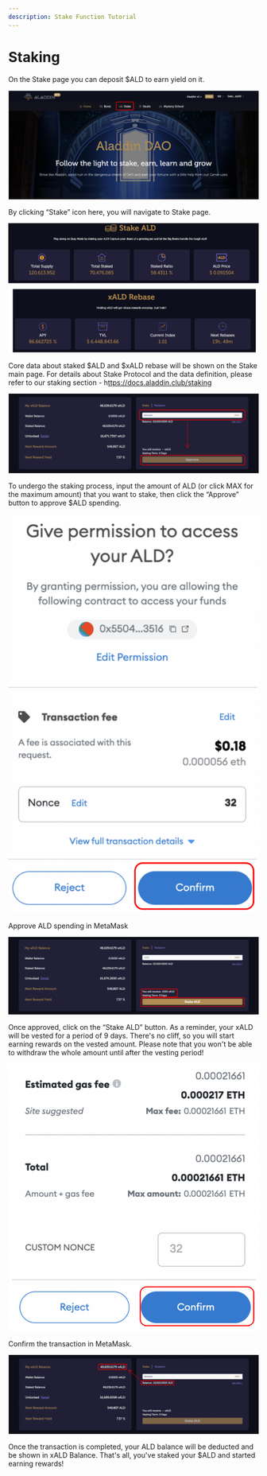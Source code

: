 ```yaml
---
description: Stake Function Tutorial
---
```


# Staking

On the Stake page you can deposit $ALD to earn yield on it.&#x20;

![Main page](<../../.gitbook/assets/image (109).png>)

By clicking “Stake” icon here, you will navigate to Stake page.

&#x20;

![Info sections](../../.gitbook/assets/stake.jpg)

Core data about staked $ALD and $xALD rebase will be shown on the Stake main page. For details about Stake Protocol and the data definition, please refer to our staking section - h[ttps://docs.aladdin.club/staking](https://docs.aladdin.club/staking)

&#x20;

![](<../../.gitbook/assets/image (55).png>)

To undergo the staking process, input the amount of ALD (or click MAX for the maximum amount) that you want to stake, then click the “Approve” button to approve $ALD spending.

&#x20;![](<../../.gitbook/assets/image (75).png>)

Approve ALD spending in MetaMask

&#x20;

![](<../../.gitbook/assets/image (102).png>)

Once approved, click on the “Stake ALD” button. As a reminder, your xALD will be vested for a period of 9 days. There's no cliff, so you will start earning rewards on the vested amount. Please note that you won't be able to withdraw the whole amount until after the vesting period!

&#x20;![](<../../.gitbook/assets/image (100).png>)

Confirm the transaction in MetaMask.

&#x20;

![](<../../.gitbook/assets/image (29).png>)

Once the transaction is completed, your ALD balance will be deducted and be shown in xALD Balance. That's all, you've staked your $ALD and started earning rewards!
